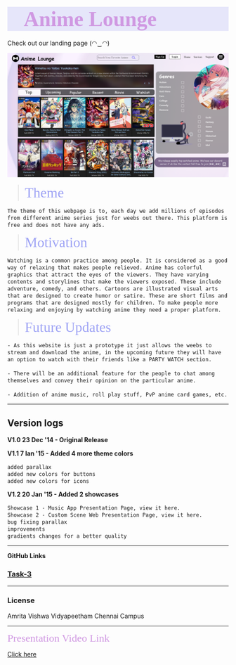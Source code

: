 <h1 style="background-color:lavender;"><font face="Comic sans MS" size=" 7" color="D099E2" >💜Anime Lounge💜</h1></font>

Check out our landing page (◠‿◠)

![alt text](https://github.com/sjaiadityan/Cognizance/blob/main/Task-3/Landing%20page.png?raw=true)


><font face="Comic sans MS" size=" 6" color="9EA3F5" >Theme</font>

    The theme of this webpage is to, each day we add millions of episodes from different anime series just for weebs out there. This platform is free and does not have any ads.

><font face="Comic sans MS" size=" 6" color="9EA3F5" >Motivation</font>

    Watching is a common practice among people. It is considered as a good way of relaxing that makes people relieved. Anime has colorful graphics that attract the eyes of the viewers. They have varying contents and storylines that make the viewers exposed. These include adventure, comedy, and others. Cartoons are illustrated visual arts that are designed to create humor or satire. These are short films and programs that are designed mostly for children. To make people more relaxing and enjoying by watching anime they need a proper platform.

><font face="Comic sans MS" size=" 6" color="9EA3F5" >Future Updates</font>

    - As this website is just a prototype it just allows the weebs to stream and download the anime, in the upcoming future they will have an option to watch with their friends like a PARTY WATCH section.

    - There will be an additional feature for the people to chat among themselves and convey their opinion on the particular anime.

    - Addition of anime music, roll play stuff, PvP anime card games, etc. 

---
## **Version logs**


**V1.0 23 Dec '14 - Original Release**

**V1.1 7 Ian '15 - Added 4 more theme colors**

    added parallax
    added new colors for buttons
    added new colors for icons
**V1.2 20 Jan '15 - Added 2 showcases**

    Showcase 1 - Music App Presentation Page, view it here.
    Showcase 2 - Custom Scene Web Presentation Page, view it here.
    bug fixing parallax 
    improvements
    gradients changes for a better quality

---
**GitHub Links**

### [Task-3](https://github.com/sjaiadityan/Cognizance/tree/main/Task-3)

---
### **License**
Amrita Vishwa Vidyapeetham Chennai Campus

---

<font face="Comic sans MS" size=" 5" color="D099E2">Presentation Video Link </font>

[Click here]()
